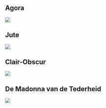 ## Agora
[<img src="/producties/Agora/Agora.jpg" >](/producties/Agora/index.html)

## Jute 
[<img src="/producties/Jute/Jute.jpg" >](/producties/Jute/index.html)

## Clair-Obscur
[<img src="/producties/ClairObscur/Muzikanten.JPG" >](/producties/ClairObscur/index.html)

## De Madonna van de Tederheid
[<img src="/producties/DeGeleMadonna/gmk.jpg" >](/producties/DeGeleMadonna/index.html)

